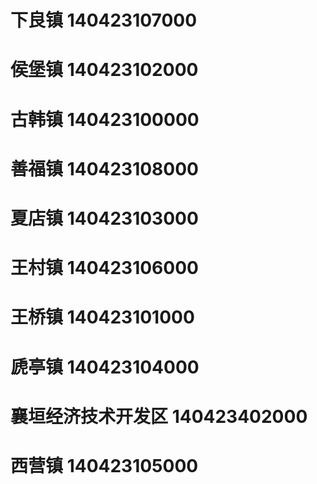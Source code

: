 # 下良镇 140423107000
# 侯堡镇 140423102000
# 古韩镇 140423100000
# 善福镇 140423108000
# 夏店镇 140423103000
# 王村镇 140423106000
# 王桥镇 140423101000
# 虒亭镇 140423104000
# 襄垣经济技术开发区 140423402000
# 西营镇 140423105000

